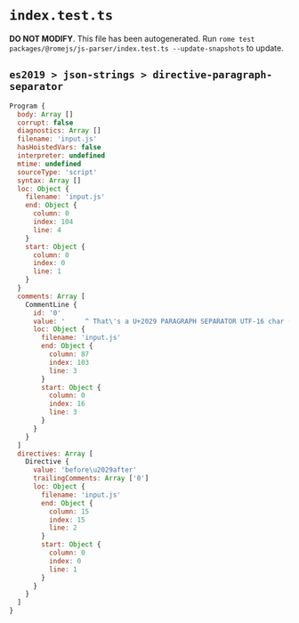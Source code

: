# `index.test.ts`

**DO NOT MODIFY**. This file has been autogenerated. Run `rome test packages/@romejs/js-parser/index.test.ts --update-snapshots` to update.

## `es2019 > json-strings > directive-paragraph-separator`

```javascript
Program {
  body: Array []
  corrupt: false
  diagnostics: Array []
  filename: 'input.js'
  hasHoistedVars: false
  interpreter: undefined
  mtime: undefined
  sourceType: 'script'
  syntax: Array []
  loc: Object {
    filename: 'input.js'
    end: Object {
      column: 0
      index: 104
      line: 4
    }
    start: Object {
      column: 0
      index: 0
      line: 1
    }
  }
  comments: Array [
    CommentLine {
      id: '0'
      value: '     ^ That\'s a U+2029 PARAGRAPH SEPARATOR UTF-16 char (between \'before\' and \'after\')'
      loc: Object {
        filename: 'input.js'
        end: Object {
          column: 87
          index: 103
          line: 3
        }
        start: Object {
          column: 0
          index: 16
          line: 3
        }
      }
    }
  ]
  directives: Array [
    Directive {
      value: 'before\u2029after'
      trailingComments: Array ['0']
      loc: Object {
        filename: 'input.js'
        end: Object {
          column: 15
          index: 15
          line: 2
        }
        start: Object {
          column: 0
          index: 0
          line: 1
        }
      }
    }
  ]
}
```
